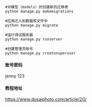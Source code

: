 ```shell
#对模型（models）的创建新的迁移表
python manage.py makemigrations

#应用迁入到数据库文件中
python manage.py migrate

#运行调试服务器
python manage.py runserver

#创建管理员账号
python manage.py createsuperuser
```
#### 账号密码
jenny 123  
#### 教程地址
https://www.dusaiphoto.com/article/20/  
